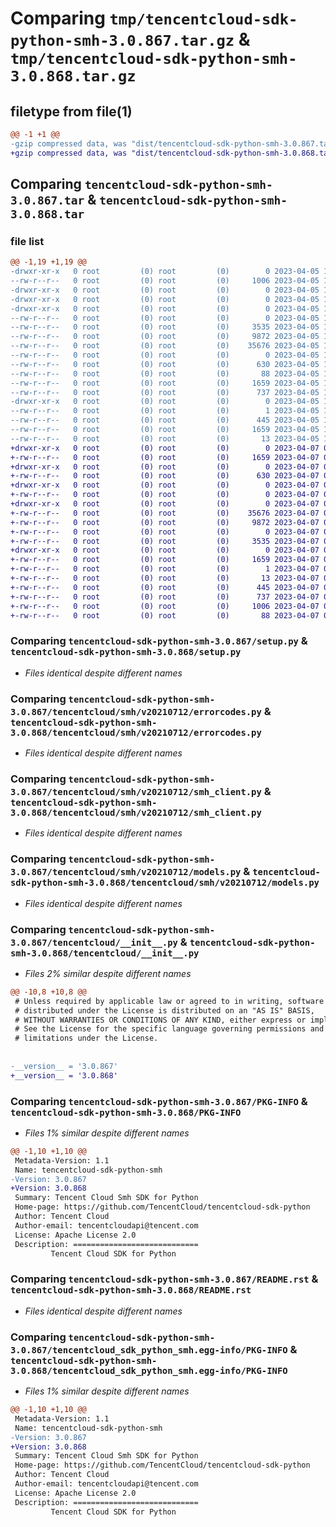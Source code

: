 # Comparing `tmp/tencentcloud-sdk-python-smh-3.0.867.tar.gz` & `tmp/tencentcloud-sdk-python-smh-3.0.868.tar.gz`

## filetype from file(1)

```diff
@@ -1 +1 @@
-gzip compressed data, was "dist/tencentcloud-sdk-python-smh-3.0.867.tar", last modified: Wed Apr  5 16:47:11 2023, max compression
+gzip compressed data, was "dist/tencentcloud-sdk-python-smh-3.0.868.tar", last modified: Fri Apr  7 00:48:32 2023, max compression
```

## Comparing `tencentcloud-sdk-python-smh-3.0.867.tar` & `tencentcloud-sdk-python-smh-3.0.868.tar`

### file list

```diff
@@ -1,19 +1,19 @@
-drwxr-xr-x   0 root         (0) root         (0)        0 2023-04-05 16:47:11.000000 tencentcloud-sdk-python-smh-3.0.867/
--rw-r--r--   0 root         (0) root         (0)     1006 2023-04-05 16:47:11.000000 tencentcloud-sdk-python-smh-3.0.867/setup.py
-drwxr-xr-x   0 root         (0) root         (0)        0 2023-04-05 16:47:11.000000 tencentcloud-sdk-python-smh-3.0.867/tencentcloud/
-drwxr-xr-x   0 root         (0) root         (0)        0 2023-04-05 16:47:11.000000 tencentcloud-sdk-python-smh-3.0.867/tencentcloud/smh/
-drwxr-xr-x   0 root         (0) root         (0)        0 2023-04-05 16:47:11.000000 tencentcloud-sdk-python-smh-3.0.867/tencentcloud/smh/v20210712/
--rw-r--r--   0 root         (0) root         (0)        0 2023-04-05 16:47:11.000000 tencentcloud-sdk-python-smh-3.0.867/tencentcloud/smh/v20210712/__init__.py
--rw-r--r--   0 root         (0) root         (0)     3535 2023-04-05 16:47:11.000000 tencentcloud-sdk-python-smh-3.0.867/tencentcloud/smh/v20210712/errorcodes.py
--rw-r--r--   0 root         (0) root         (0)     9872 2023-04-05 16:47:11.000000 tencentcloud-sdk-python-smh-3.0.867/tencentcloud/smh/v20210712/smh_client.py
--rw-r--r--   0 root         (0) root         (0)    35676 2023-04-05 16:47:11.000000 tencentcloud-sdk-python-smh-3.0.867/tencentcloud/smh/v20210712/models.py
--rw-r--r--   0 root         (0) root         (0)        0 2023-04-05 16:47:11.000000 tencentcloud-sdk-python-smh-3.0.867/tencentcloud/smh/__init__.py
--rw-r--r--   0 root         (0) root         (0)      630 2023-04-05 16:47:11.000000 tencentcloud-sdk-python-smh-3.0.867/tencentcloud/__init__.py
--rw-r--r--   0 root         (0) root         (0)       88 2023-04-05 16:47:11.000000 tencentcloud-sdk-python-smh-3.0.867/setup.cfg
--rw-r--r--   0 root         (0) root         (0)     1659 2023-04-05 16:47:11.000000 tencentcloud-sdk-python-smh-3.0.867/PKG-INFO
--rw-r--r--   0 root         (0) root         (0)      737 2023-04-05 16:47:11.000000 tencentcloud-sdk-python-smh-3.0.867/README.rst
-drwxr-xr-x   0 root         (0) root         (0)        0 2023-04-05 16:47:11.000000 tencentcloud-sdk-python-smh-3.0.867/tencentcloud_sdk_python_smh.egg-info/
--rw-r--r--   0 root         (0) root         (0)        1 2023-04-05 16:47:11.000000 tencentcloud-sdk-python-smh-3.0.867/tencentcloud_sdk_python_smh.egg-info/dependency_links.txt
--rw-r--r--   0 root         (0) root         (0)      445 2023-04-05 16:47:11.000000 tencentcloud-sdk-python-smh-3.0.867/tencentcloud_sdk_python_smh.egg-info/SOURCES.txt
--rw-r--r--   0 root         (0) root         (0)     1659 2023-04-05 16:47:11.000000 tencentcloud-sdk-python-smh-3.0.867/tencentcloud_sdk_python_smh.egg-info/PKG-INFO
--rw-r--r--   0 root         (0) root         (0)       13 2023-04-05 16:47:11.000000 tencentcloud-sdk-python-smh-3.0.867/tencentcloud_sdk_python_smh.egg-info/top_level.txt
+drwxr-xr-x   0 root         (0) root         (0)        0 2023-04-07 00:48:32.000000 tencentcloud-sdk-python-smh-3.0.868/
+-rw-r--r--   0 root         (0) root         (0)     1659 2023-04-07 00:48:32.000000 tencentcloud-sdk-python-smh-3.0.868/PKG-INFO
+drwxr-xr-x   0 root         (0) root         (0)        0 2023-04-07 00:48:32.000000 tencentcloud-sdk-python-smh-3.0.868/tencentcloud/
+-rw-r--r--   0 root         (0) root         (0)      630 2023-04-07 00:48:32.000000 tencentcloud-sdk-python-smh-3.0.868/tencentcloud/__init__.py
+drwxr-xr-x   0 root         (0) root         (0)        0 2023-04-07 00:48:32.000000 tencentcloud-sdk-python-smh-3.0.868/tencentcloud/smh/
+-rw-r--r--   0 root         (0) root         (0)        0 2023-04-07 00:48:32.000000 tencentcloud-sdk-python-smh-3.0.868/tencentcloud/smh/__init__.py
+drwxr-xr-x   0 root         (0) root         (0)        0 2023-04-07 00:48:32.000000 tencentcloud-sdk-python-smh-3.0.868/tencentcloud/smh/v20210712/
+-rw-r--r--   0 root         (0) root         (0)    35676 2023-04-07 00:48:32.000000 tencentcloud-sdk-python-smh-3.0.868/tencentcloud/smh/v20210712/models.py
+-rw-r--r--   0 root         (0) root         (0)     9872 2023-04-07 00:48:32.000000 tencentcloud-sdk-python-smh-3.0.868/tencentcloud/smh/v20210712/smh_client.py
+-rw-r--r--   0 root         (0) root         (0)        0 2023-04-07 00:48:32.000000 tencentcloud-sdk-python-smh-3.0.868/tencentcloud/smh/v20210712/__init__.py
+-rw-r--r--   0 root         (0) root         (0)     3535 2023-04-07 00:48:32.000000 tencentcloud-sdk-python-smh-3.0.868/tencentcloud/smh/v20210712/errorcodes.py
+drwxr-xr-x   0 root         (0) root         (0)        0 2023-04-07 00:48:32.000000 tencentcloud-sdk-python-smh-3.0.868/tencentcloud_sdk_python_smh.egg-info/
+-rw-r--r--   0 root         (0) root         (0)     1659 2023-04-07 00:48:32.000000 tencentcloud-sdk-python-smh-3.0.868/tencentcloud_sdk_python_smh.egg-info/PKG-INFO
+-rw-r--r--   0 root         (0) root         (0)        1 2023-04-07 00:48:32.000000 tencentcloud-sdk-python-smh-3.0.868/tencentcloud_sdk_python_smh.egg-info/dependency_links.txt
+-rw-r--r--   0 root         (0) root         (0)       13 2023-04-07 00:48:32.000000 tencentcloud-sdk-python-smh-3.0.868/tencentcloud_sdk_python_smh.egg-info/top_level.txt
+-rw-r--r--   0 root         (0) root         (0)      445 2023-04-07 00:48:32.000000 tencentcloud-sdk-python-smh-3.0.868/tencentcloud_sdk_python_smh.egg-info/SOURCES.txt
+-rw-r--r--   0 root         (0) root         (0)      737 2023-04-07 00:48:32.000000 tencentcloud-sdk-python-smh-3.0.868/README.rst
+-rw-r--r--   0 root         (0) root         (0)     1006 2023-04-07 00:48:32.000000 tencentcloud-sdk-python-smh-3.0.868/setup.py
+-rw-r--r--   0 root         (0) root         (0)       88 2023-04-07 00:48:32.000000 tencentcloud-sdk-python-smh-3.0.868/setup.cfg
```

### Comparing `tencentcloud-sdk-python-smh-3.0.867/setup.py` & `tencentcloud-sdk-python-smh-3.0.868/setup.py`

 * *Files identical despite different names*

### Comparing `tencentcloud-sdk-python-smh-3.0.867/tencentcloud/smh/v20210712/errorcodes.py` & `tencentcloud-sdk-python-smh-3.0.868/tencentcloud/smh/v20210712/errorcodes.py`

 * *Files identical despite different names*

### Comparing `tencentcloud-sdk-python-smh-3.0.867/tencentcloud/smh/v20210712/smh_client.py` & `tencentcloud-sdk-python-smh-3.0.868/tencentcloud/smh/v20210712/smh_client.py`

 * *Files identical despite different names*

### Comparing `tencentcloud-sdk-python-smh-3.0.867/tencentcloud/smh/v20210712/models.py` & `tencentcloud-sdk-python-smh-3.0.868/tencentcloud/smh/v20210712/models.py`

 * *Files identical despite different names*

### Comparing `tencentcloud-sdk-python-smh-3.0.867/tencentcloud/__init__.py` & `tencentcloud-sdk-python-smh-3.0.868/tencentcloud/__init__.py`

 * *Files 2% similar despite different names*

```diff
@@ -10,8 +10,8 @@
 # Unless required by applicable law or agreed to in writing, software
 # distributed under the License is distributed on an "AS IS" BASIS,
 # WITHOUT WARRANTIES OR CONDITIONS OF ANY KIND, either express or implied.
 # See the License for the specific language governing permissions and
 # limitations under the License.
 
 
-__version__ = '3.0.867'
+__version__ = '3.0.868'
```

### Comparing `tencentcloud-sdk-python-smh-3.0.867/PKG-INFO` & `tencentcloud-sdk-python-smh-3.0.868/PKG-INFO`

 * *Files 1% similar despite different names*

```diff
@@ -1,10 +1,10 @@
 Metadata-Version: 1.1
 Name: tencentcloud-sdk-python-smh
-Version: 3.0.867
+Version: 3.0.868
 Summary: Tencent Cloud Smh SDK for Python
 Home-page: https://github.com/TencentCloud/tencentcloud-sdk-python
 Author: Tencent Cloud
 Author-email: tencentcloudapi@tencent.com
 License: Apache License 2.0
 Description: ============================
         Tencent Cloud SDK for Python
```

### Comparing `tencentcloud-sdk-python-smh-3.0.867/README.rst` & `tencentcloud-sdk-python-smh-3.0.868/README.rst`

 * *Files identical despite different names*

### Comparing `tencentcloud-sdk-python-smh-3.0.867/tencentcloud_sdk_python_smh.egg-info/PKG-INFO` & `tencentcloud-sdk-python-smh-3.0.868/tencentcloud_sdk_python_smh.egg-info/PKG-INFO`

 * *Files 1% similar despite different names*

```diff
@@ -1,10 +1,10 @@
 Metadata-Version: 1.1
 Name: tencentcloud-sdk-python-smh
-Version: 3.0.867
+Version: 3.0.868
 Summary: Tencent Cloud Smh SDK for Python
 Home-page: https://github.com/TencentCloud/tencentcloud-sdk-python
 Author: Tencent Cloud
 Author-email: tencentcloudapi@tencent.com
 License: Apache License 2.0
 Description: ============================
         Tencent Cloud SDK for Python
```

